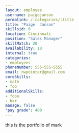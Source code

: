 ```yaml
--- 
layout: employee 
username: paigejanson
permalink: /:categories/:title 
title: "Paige  Janson" 
skillsid: 0 
location: Cincinnati
position: "Sales Manager"
skillMatch: 20
availability: 10
internal: true
categories: 
- employees
phoneNumber: 555-555-5555 
email: nwpointer@gmail.com
coreSkills:
- math 
- foo
additionalSkills:
- fooo
- bar
manage: false
"pay grade": 400
---
```


this is the portfolio of mark
